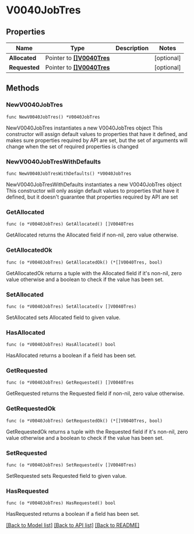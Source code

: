 # V0040JobTres

## Properties

Name | Type | Description | Notes
------------ | ------------- | ------------- | -------------
**Allocated** | Pointer to [**[]V0040Tres**](V0040Tres.md) |  | [optional] 
**Requested** | Pointer to [**[]V0040Tres**](V0040Tres.md) |  | [optional] 

## Methods

### NewV0040JobTres

`func NewV0040JobTres() *V0040JobTres`

NewV0040JobTres instantiates a new V0040JobTres object
This constructor will assign default values to properties that have it defined,
and makes sure properties required by API are set, but the set of arguments
will change when the set of required properties is changed

### NewV0040JobTresWithDefaults

`func NewV0040JobTresWithDefaults() *V0040JobTres`

NewV0040JobTresWithDefaults instantiates a new V0040JobTres object
This constructor will only assign default values to properties that have it defined,
but it doesn't guarantee that properties required by API are set

### GetAllocated

`func (o *V0040JobTres) GetAllocated() []V0040Tres`

GetAllocated returns the Allocated field if non-nil, zero value otherwise.

### GetAllocatedOk

`func (o *V0040JobTres) GetAllocatedOk() (*[]V0040Tres, bool)`

GetAllocatedOk returns a tuple with the Allocated field if it's non-nil, zero value otherwise
and a boolean to check if the value has been set.

### SetAllocated

`func (o *V0040JobTres) SetAllocated(v []V0040Tres)`

SetAllocated sets Allocated field to given value.

### HasAllocated

`func (o *V0040JobTres) HasAllocated() bool`

HasAllocated returns a boolean if a field has been set.

### GetRequested

`func (o *V0040JobTres) GetRequested() []V0040Tres`

GetRequested returns the Requested field if non-nil, zero value otherwise.

### GetRequestedOk

`func (o *V0040JobTres) GetRequestedOk() (*[]V0040Tres, bool)`

GetRequestedOk returns a tuple with the Requested field if it's non-nil, zero value otherwise
and a boolean to check if the value has been set.

### SetRequested

`func (o *V0040JobTres) SetRequested(v []V0040Tres)`

SetRequested sets Requested field to given value.

### HasRequested

`func (o *V0040JobTres) HasRequested() bool`

HasRequested returns a boolean if a field has been set.


[[Back to Model list]](../README.md#documentation-for-models) [[Back to API list]](../README.md#documentation-for-api-endpoints) [[Back to README]](../README.md)


